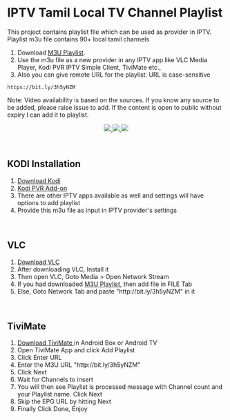 # IPTV Tamil Local TV Channel Playlist 
This project contains playlist file which can be used as provider in IPTV. Playlist m3u file contains 90+ local tamil channels 
1. Download <a href="https://github.com/prabhacap/IPTV/releases/latest/download/playlist-tamil-local.m3u">M3U Playlist</a>. 
2. Use the m3u file as a new provider in any IPTV app like VLC Media Player, Kodi PVR IPTV Simple Client, TiviMate etc.,
3. Also you can give remote URL for the playlist. URL is case-sensitive

```
https://bit.ly/3h5yNZM
```
Note: Video availability is based on the sources. If you know any source to be added, please raise issue 
to add. If the content is open to public without expiry I can add it to playlist.

<p align="center">
<!-- Release -->
  <a href="https://github.com/prabhacap/IPTV/releases/latest">
    <img src="https://img.shields.io/github/v/release/prabhacap/IPTV">
  </a>
  <a href="https://github.com/prabhacap/IPTV/releases/latest">
    <img src="https://img.shields.io/github/downloads/prabhacap/IPTV/total">
  </a>
  <a href="https://github.com/prabhacap/IPTV/issues">
    <img src="https://img.shields.io/github/issues/prabhacap/IPTV?style=flat-square">
  </a>
  
  </p>
 
 <br>


## KODI Installation

1. <a href="https://kodi.tv/download"> Download Kodi </a> <BR>
2. <a href="https://kodi.wiki/view/Add-on:IPTV_Simple_Client"> Kodi PVR Add-on </a> <BR>
3. There are other IPTV apps available as well and settings will have options to add playlist
4. Provide this m3u file as input in IPTV provider's settings
<BR>

## VLC

1. <a href="https://get.videolan.org/vlc/3.0.11/win32/vlc-3.0.11-win32.exe"> Download VLC </a> <BR>
2. After downloading VLC, Install it
3. Then open VLC, Goto Media > Open Network Stream
4. If you had downloaded <a href="https://github.com/prabhacap/IPTV/releases/latest/download/playlist-tamil-local.m3u">M3U Playlist</a>, then add file in FILE Tab
5. Else, Goto Network Tab and paste "http://<span></span>bit.ly/3h5yNZM" in it
  <BR>

## TiviMate

1. <a href="https://play.google.com/store/apps/details?id=ar.tvplayer.tv&hl=en_IN&gl=US"> Download TiviMate </a> in Android Box or Android TV
2. Open TiviMate App and click Add Playlist
3. Click Enter URL
4. Enter the M3U URL "http://<span></span>bit.ly/3h5yNZM"
5. Click Next
6. Wait for Channels to insert
7. You will then see Playlist is processed message with Channel count and your Playlist name. Click Next
8. Skip the EPG URL by hitting Next
9. Finally Click Done, Enjoy
